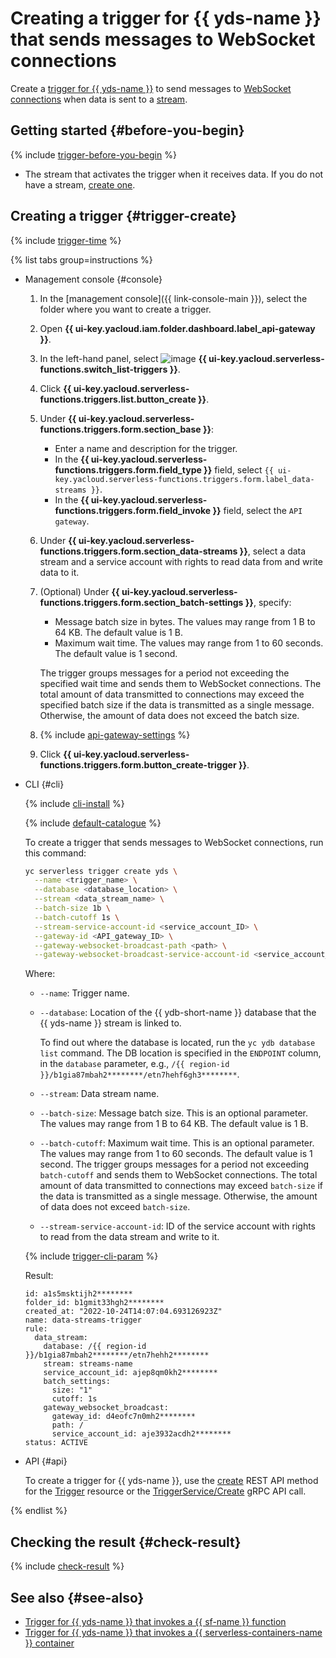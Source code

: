 # Creating a trigger for {{ yds-name }} that sends messages to WebSocket connections

Create a [trigger for {{ yds-name }}](../../concepts/trigger/data-streams-trigger.md) to send messages to [WebSocket connections](../../concepts/extensions/websocket.md) when data is sent to a [stream](../../../data-streams/concepts/glossary.md#stream-concepts).

## Getting started {#before-you-begin}

{% include [trigger-before-you-begin](../../../_includes/api-gateway/trigger-before-you-begin.md) %}

* The stream that activates the trigger when it receives data. If you do not have a stream, [create one](../../../data-streams/quickstart/create-stream.md).

## Creating a trigger {#trigger-create}

{% include [trigger-time](../../../_includes/functions/trigger-time.md) %}

{% list tabs group=instructions %}

- Management console {#console}

   1. In the [management console]({{ link-console-main }}), select the folder where you want to create a trigger.

   1. Open **{{ ui-key.yacloud.iam.folder.dashboard.label_api-gateway }}**.

   1. In the left-hand panel, select ![image](../../../_assets/console-icons/gear-play.svg) **{{ ui-key.yacloud.serverless-functions.switch_list-triggers }}**.

   1. Click **{{ ui-key.yacloud.serverless-functions.triggers.list.button_create }}**.

   1. Under **{{ ui-key.yacloud.serverless-functions.triggers.form.section_base }}**:

      * Enter a name and description for the trigger.
      * In the **{{ ui-key.yacloud.serverless-functions.triggers.form.field_type }}** field, select `{{ ui-key.yacloud.serverless-functions.triggers.form.label_data-streams }}`.
      * In the **{{ ui-key.yacloud.serverless-functions.triggers.form.field_invoke }}** field, select the `API gateway`.

   1. Under **{{ ui-key.yacloud.serverless-functions.triggers.form.section_data-streams }}**, select a data stream and a service account with rights to read data from and write data to it.

   1. (Optional) Under **{{ ui-key.yacloud.serverless-functions.triggers.form.section_batch-settings }}**, specify:

      * Message batch size in bytes. The values may range from 1 B to 64 KB. The default value is 1 B.
      * Maximum wait time. The values may range from 1 to 60 seconds. The default value is 1 second.

      The trigger groups messages for a period not exceeding the specified wait time and sends them to WebSocket connections. The total amount of data transmitted to connections may exceed the specified batch size if the data is transmitted as a single message. Otherwise, the amount of data does not exceed the batch size.

   1. {% include [api-gateway-settings](../../../_includes/api-gateway/api-gateway-settings.md) %}

   1. Click **{{ ui-key.yacloud.serverless-functions.triggers.form.button_create-trigger }}**.

- CLI {#cli}

   {% include [cli-install](../../../_includes/cli-install.md) %}

   {% include [default-catalogue](../../../_includes/default-catalogue.md) %}

   To create a trigger that sends messages to WebSocket connections, run this command:

   ```bash
   yc serverless trigger create yds \
     --name <trigger_name> \
     --database <database_location> \
     --stream <data_stream_name> \
     --batch-size 1b \
     --batch-cutoff 1s \
     --stream-service-account-id <service_account_ID> \
     --gateway-id <API_gateway_ID> \
     --gateway-websocket-broadcast-path <path> \
     --gateway-websocket-broadcast-service-account-id <service_account_ID>
   ```

   Where:

   * `--name`: Trigger name.
   * `--database`: Location of the {{ ydb-short-name }} database that the {{ yds-name }} stream is linked to.

      To find out where the database is located, run the `yc ydb database list` command. The DB location is specified in the `ENDPOINT` column, in the `database` parameter, e.g., `/{{ region-id }}/b1gia87mbah2********/etn7hehf6gh3********`.

   * `--stream`: Data stream name.

   * `--batch-size`: Message batch size. This is an optional parameter. The values may range from 1 B to 64 KB. The default value is 1 B.

   * `--batch-cutoff`: Maximum wait time. This is an optional parameter. The values may range from 1 to 60 seconds. The default value is 1 second. The trigger groups messages for a period not exceeding `batch-cutoff` and sends them to WebSocket connections. The total amount of data transmitted to connections may exceed `batch-size` if the data is transmitted as a single message. Otherwise, the amount of data does not exceed `batch-size`.

   * `--stream-service-account-id`: ID of the service account with rights to read from the data stream and write to it.

   {% include [trigger-cli-param](../../../_includes/api-gateway/trigger-cli-param.md) %}

   Result:

   ```text
   id: a1s5msktijh2********
   folder_id: b1gmit33hgh2********
   created_at: "2022-10-24T14:07:04.693126923Z"
   name: data-streams-trigger
   rule:
     data_stream:
       database: /{{ region-id }}/b1gia87mbah2********/etn7hehh2********
       stream: streams-name
       service_account_id: ajep8qm0kh2********
       batch_settings:
         size: "1"
         cutoff: 1s
       gateway_websocket_broadcast:
         gateway_id: d4eofc7n0mh2********
         path: /
         service_account_id: aje3932acdh2********
   status: ACTIVE
   ```

- API {#api}

   To create a trigger for {{ yds-name }}, use the [create](../../triggers/api-ref/Trigger/create.md) REST API method for the [Trigger](../../triggers/api-ref/Trigger/index.md) resource or the [TriggerService/Create](../../triggers/api-ref/grpc/trigger_service.md#Create) gRPC API call.

{% endlist %}

## Checking the result {#check-result}

{% include [check-result](../../../_includes/api-gateway/check-result.md) %}

## See also {#see-also}

* [Trigger for {{ yds-name }} that invokes a {{ sf-name }} function](../../../functions/operations/trigger/data-streams-trigger-create.md)
* [Trigger for {{ yds-name }} that invokes a {{ serverless-containers-name }} container](../../../serverless-containers/operations/data-streams-trigger-create.md)
